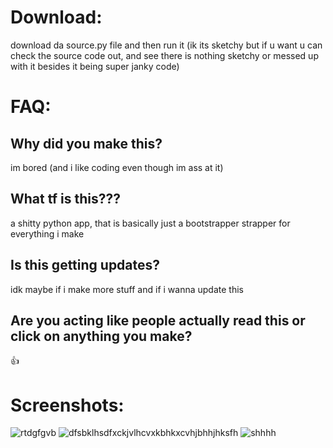 # Download:
download da source.py file and then run it (ik its sketchy but if u want u can check the source code out, and see there is nothing sketchy or messed up with it besides it being super janky code)

# FAQ:

## Why did you make this?
im bored (and i like coding even though im ass at it)
## What tf is this???
a shitty python app, that is basically just a bootstrapper
strapper for everything i make
## Is this getting updates?
idk maybe if i make more stuff and if i wanna update this
## Are you acting like people actually read this or click on anything you make?
👍

# Screenshots:
![rtdgfgvb](https://github.com/Zyphonn/zyphonz-stuff-ig-/assets/167906747/8449a9e5-a65b-441f-b254-19ff0b2daa7b)
![dfsbklhsdfxckjvlhcvxkbhkxcvhjbhhjhksfh](https://github.com/Zyphonn/zyphonz-stuff-ig-/assets/167906747/f53ccd67-2c46-4a33-9ad9-914a6654d169)
![shhhh](https://github.com/Zyphonn/zyphonz-stuff-ig-/assets/167906747/b60a38fd-3f60-4059-8f2e-5aaeb422d004)

